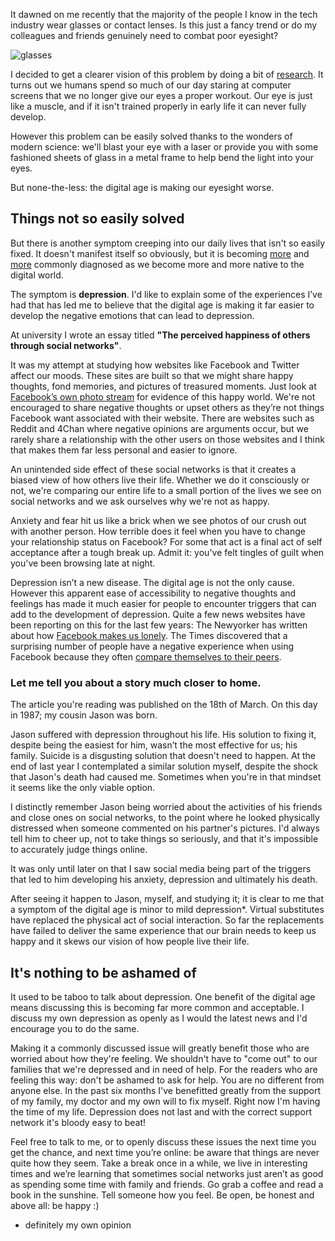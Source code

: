 It dawned on me recently that the majority of the people I know in the tech industry wear glasses or contact lenses. Is this just a fancy trend or do my colleagues and friends genuinely need to combat poor eyesight?

![glasses](http://i.imgur.com/gO96tPY.png)

I decided to get a clearer vision of this problem by doing a bit of [research](https://www.google.com/url?q=https%3A%2F%2Fen.wikipedia.org%2Fwiki%2FVisual_perception&sa=D&sntz=1&usg=AFQjCNE82jHUa7h0_D4EK-RbbR8sYBb03A). It turns out we humans spend so much of our day staring at computer screens that we no longer give our eyes a proper workout. Our eye is just like a muscle, and if it isn't trained properly in early life it can never fully develop.

However this problem can be easily solved thanks to the wonders of modern science: we'll blast your eye with a laser or provide you with some fashioned sheets of glass in a metal frame to help bend the light into your eyes.

But none-the-less: the digital age is making our eyesight worse.

## Things not so easily solved

But there is another symptom creeping into our daily lives that isn't so easily fixed. It doesn't manifest itself so obviously, but it is becoming [more](http://www.google.com/url?q=http%3A%2F%2Fwww.cdc.gov%2Ffeatures%2Fdsdepression%2F&sa=D&sntz=1&usg=AFQjCNGjfWOkMTQ8b5GusBowOr_T38JARA) and [more](http://www.google.com/url?q=http%3A%2F%2Fwww.all-on-depression-help.com%2Fdepression-statistics.html&sa=D&sntz=1&usg=AFQjCNEFisyK0zY8NyqbRD8dlLkKMDqEwg) commonly diagnosed as we become more and more native to the digital world.

The symptom is **depression**. I'd like to explain some of the experiences I’ve had that has led me to believe that the digital age is making it far easier to develop the negative emotions that can lead to depression.

At university I wrote an essay titled **"The perceived happiness of others through social networks"**.

It was my attempt at studying how websites like Facebook and Twitter affect our moods. These sites are built so that we might share happy thoughts, fond memories, and pictures of treasured moments. Just look at [Facebook’s own photo stream](https://www.facebook.com/FacebookUK/photos_stream) for evidence of this happy world. We're not encouraged to share negative thoughts or upset others as they’re not things Facebook want associated with their website. There are websites such as Reddit and 4Chan where negative opinions are arguments occur, but we rarely share a relationship with the other users on those websites and I think that makes them far less personal and easier to ignore.

An unintended side effect of these social networks is that it creates a biased view of how others live their life. Whether we do it consciously or not, we're comparing our entire life to a small portion of the lives we see on social networks and we ask ourselves why we're not as happy.

Anxiety and fear hit us like a brick when we see photos of our crush out with another person. How terrible does it feel when you have to change your relationship status on Facebook? For some that act is a final act of self acceptance after a tough break up. Admit it: you've felt tingles of guilt when you've been browsing late at night.

Depression isn’t a new disease. The digital age is not the only cause. However this apparent ease of accessibility to negative thoughts and feelings has made it much easier for people to encounter triggers that can add to the development of depression. Quite a few news websites have been reporting on this for the last few years: The Newyorker has written about how [Facebook makes us lonely](http://www.newyorker.com/online/blogs/elements/2013/09/the-real-reason-facebook-makes-us-unhappy.html). The Times discovered that a surprising number of people have a negative experience when using Facebook because they often [compare themselves to their peers](http://healthland.time.com/2013/01/24/why-facebook-makes-you-feel-bad-about-yourself/).

### Let me tell you about a story much closer to home.

The article you're reading was published on the 18th of March. On this day in 1987; my cousin Jason was born.

Jason suffered with depression throughout his life. His solution to fixing it, despite being the easiest for him, wasn’t the most effective for us; his family. Suicide is a disgusting solution that doesn't need to happen. At the end of last year I contemplated a similar solution myself, despite the shock that Jason's death had caused me. Sometimes when you're in that mindset it seems like the only viable option.

I distinctly remember Jason being worried about the activities of his friends and close ones on social networks, to the point where he looked physically distressed when someone commented on his partner's pictures. I'd always tell him to cheer up, not to take things so seriously, and that it's impossible to accurately judge things online.

It was only until later on that I saw social media being part of the triggers that led to him developing his anxiety, depression and ultimately his death.

After seeing it happen to Jason, myself, and studying it; it is clear to me that a symptom of the digital age is minor to mild depression*. Virtual substitutes have replaced the physical act of social interaction. So far the replacements have failed to deliver the same experience that our brain needs to keep us happy and it skews our vision of how people live their life.

## It's nothing to be ashamed of

It used to be taboo to talk about depression. One benefit of the digital age means discussing this is becoming far more common and acceptable. I discuss my own depression as openly as I would the latest news and I'd encourage you to do the same.

Making it a commonly discussed issue will greatly benefit those who are worried about how they're feeling. We shouldn't have to "come out" to our families that we're depressed and in need of help. For the readers who are feeling this way: don't be ashamed to ask for help. You are no different from anyone else. In the past six months I've benefitted greatly from the support of my family, my doctor and my own will to fix myself. Right now I'm having the time of my life. Depression does not last and with the correct support network it's bloody easy to beat!

Feel free to talk to me, or to openly discuss these issues the next time you get the chance, and next time you’re online: be aware that things are never quite how they seem. Take a break once in a while, we live in interesting times and we’re learning that sometimes social networks just aren’t as good as spending some time with family and friends. Go grab a coffee and read a book in the sunshine. Tell someone how you feel. Be open, be honest and above all: be happy :)

* definitely my own opinion

